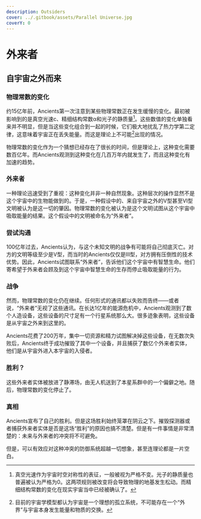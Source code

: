 ```yaml
---
description: Outsiders
cover: ../.gitbook/assets/Parallel Universe.jpg
coverY: 0
---
```


# 外来者

## 自宇宙之外而来

### 物理常数的变化

约15亿年前，Ancients第一次注意到某些物理常数正在发生缓慢的变化。最初被影响到的是真空光速c、精细结构常数α和光子的静质量[^1]。这些数值的变化单独看来并不明显，但是当这些变化组合到一起的时候，它们极大地扰乱了热力学第二定律，这意味着宇宙正在丢失能量。而这是理论上不可能[^2]出现的情况。

物理常数的变化作为一个猜想已经存在了很长的时间，但是理论上，这种变化需要数百亿年。而Ancients观测到这种变化在几百万年内就发生了，而且这种变化有加速的趋势。

### 外来者

一种理论迅速受到了重视：这种变化并非一种自然现象。这种层次的操作显然不是这个宇宙中的生物能做到的。于是，一种假设中的、来自宇宙之外的Ⅴ型甚至Ⅵ型文明被认为是这一切的肇因。物理常数的变化被认为是这个文明试图从这个宇宙中吸取能量的结果。这个假设中的文明被命名为“外来者”。

### 尝试沟通

100亿年过去，Ancients认为，与这个未知文明的战争有可能将自己彻底灭亡。对方的文明等级至少是Ⅴ型，而当时的Ancients仅仅是Ⅲ型，对方拥有压倒性的技术优势。因此，Ancients试图联系“外来者”，告诉他们这个宇宙中有智慧生命。他们寄希望于外来者会顾及到这个宇宙中智慧生命的生存而停止吸取能量的行为。

### 战争

然而，物理常数的变化仍在继续。任何形式的通讯都以失败而告终——或者说，“外来者”无视了这些通讯。在长达1亿年的能源危机中，Ancients观测到了数个人造设备，这些设备的尺寸足有一个行星系统那么大。很多迹象表明，这些设备是从宇宙之外来到这里的。

Ancients花费了200万年，集中一切资源和精力试图解决掉这些设备，在无数次失败后，Ancients终于成功摧毁了其中一个设备，并且捕获了数亿个外来者实体，他们是从宇宙外进入本宇宙的入侵者。

### 胜利？

这些外来者实体被放进了静滞场，由无人机送到了本星系群中的一个偏僻之地。随后，物理常数的变化停止了。

### 真相

Ancients宣布了自己的胜利。但是这场胜利始终笼罩在阴云之下。摧毁探测器或者捕获外来者实体是否是这场“胜利”的原因也搞不清楚。但是有一件事情是非常清楚的：未来与外来者的冲突将不可避免。

但是，可以有效应对这种冲突的防御系统超越一切想象，甚至连理论都是一片空白。

[^1]: 真空光速作为宇宙时空对称性的表征，一般被视为严格不变。光子的静质量也普遍被认为严格为0。这两项规则被改变将会导致物理的地基发生松动。而精细结构常数的变化在现实宇宙当中已经被确认了。

[^2]: 目前的宇宙学模型都认为宇宙是一个理想的孤立系统，不可能存在一个“外界”与宇宙本身发生能量和物质的交换。
